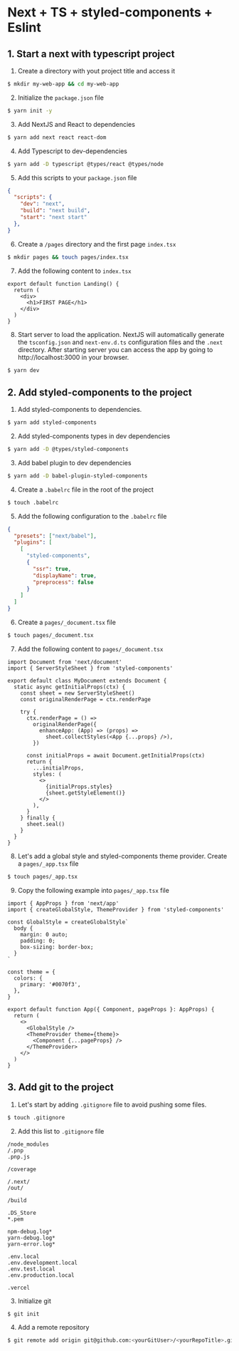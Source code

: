 # **Next + TS + styled-components + Eslint**

## **1. Start a next with typescript project**

1. Create a directory with yout project title and access it

```BASH
$ mkdir my-web-app && cd my-web-app
```

2. Initialize the `package.json` file

```BASH
$ yarn init -y
```

3. Add NextJS and React to dependencies

```BASH
$ yarn add next react react-dom
```

4. Add Typescript to dev-dependencies

```BASH
$ yarn add -D typescript @types/react @types/node
```

5. Add this scripts to your `package.json` file

```JSON
{
  "scripts": {
    "dev": "next",
    "build": "next build",
    "start": "next start"
  },
}
```

6. Create a `/pages` directory and the first page `index.tsx`

```BASH
$ mkdir pages && touch pages/index.tsx
```

7. Add the following content to `index.tsx`

```JS
export default function Landing() {
  return (
    <div>
      <h1>FIRST PAGE</h1>
    </div>
  )
}
```

8. Start server to load the application. NextJS will automatically generate the `tsconfig.json` and `next-env.d.ts` configuration files and the `.next` directory. After starting server you can access the app by going to http://localhost:3000 in your browser.

```BASH
$ yarn dev
```

## **2. Add styled-components to the project**

1. Add styled-components to dependencies.

```BASH
$ yarn add styled-components
```

2. Add styled-components types in dev dependencies

```BASH
$ yarn add -D @types/styled-components
```

3. Add babel plugin to dev dependencies

```BASH
$ yarn add -D babel-plugin-styled-components
```

4. Create a `.babelrc` file in the root of the project

```BASH
$ touch .babelrc
```

5. Add the following configuration to the `.babelrc` file

```JSON
{
  "presets": ["next/babel"],
  "plugins": [
    [
      "styled-components",
      {
        "ssr": true,
        "displayName": true,
        "preprocess": false
      }
    ]
  ]
}
```

6. Create a `pages/_document.tsx` file

```BASH
$ touch pages/_document.tsx
```

7. Add the following content to `pages/_document.tsx`

```JS
import Document from 'next/document'
import { ServerStyleSheet } from 'styled-components'

export default class MyDocument extends Document {
  static async getInitialProps(ctx) {
    const sheet = new ServerStyleSheet()
    const originalRenderPage = ctx.renderPage

    try {
      ctx.renderPage = () =>
        originalRenderPage({
          enhanceApp: (App) => (props) =>
            sheet.collectStyles(<App {...props} />),
        })

      const initialProps = await Document.getInitialProps(ctx)
      return {
        ...initialProps,
        styles: (
          <>
            {initialProps.styles}
            {sheet.getStyleElement()}
          </>
        ),
      }
    } finally {
      sheet.seal()
    }
  }
}
```

8. Let's add a global style and styled-components theme provider. Create a `pages/_app.tsx` file

```BASH
$ touch pages/_app.tsx
```

9. Copy the following example into `pages/_app.tsx` file

```JS
import { AppProps } from 'next/app'
import { createGlobalStyle, ThemeProvider } from 'styled-components'

const GlobalStyle = createGlobalStyle`
  body {
    margin: 0 auto;
    padding: 0;
    box-sizing: border-box;
  }
`

const theme = {
  colors: {
    primary: '#0070f3',
  },
}

export default function App({ Component, pageProps }: AppProps) {
  return (
    <>
      <GlobalStyle />
      <ThemeProvider theme={theme}>
        <Component {...pageProps} />
      </ThemeProvider>
    </>
  )
}
```

## **3. Add git to the project**

1. Let's start by adding `.gitignore` file to avoid pushing some files.

```BASH
$ touch .gitignore
```

2. Add this list to `.gitignore` file

```
/node_modules
/.pnp
.pnp.js

/coverage

/.next/
/out/

/build

.DS_Store
*.pem

npm-debug.log*
yarn-debug.log*
yarn-error.log*

.env.local
.env.development.local
.env.test.local
.env.production.local

.vercel
```

3. Initialize git

```BASH
$ git init
```

4. Add a remote repository

```BASH
$ git remote add origin git@github.com:<yourGitUser>/<yourRepoTitle>.git
```
